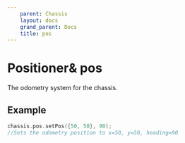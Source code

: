 ```yaml
---
    parent: Chassis
    layout: docs
    grand_parent: Docs
    title: pos
---
```

# Positioner&amp; pos
The odometry system for the chassis. 

## Example
```cpp
chassis.pos.setPos({50, 50}, 90);
//Sets the odometry position to x=50, y=50, heading=90
```